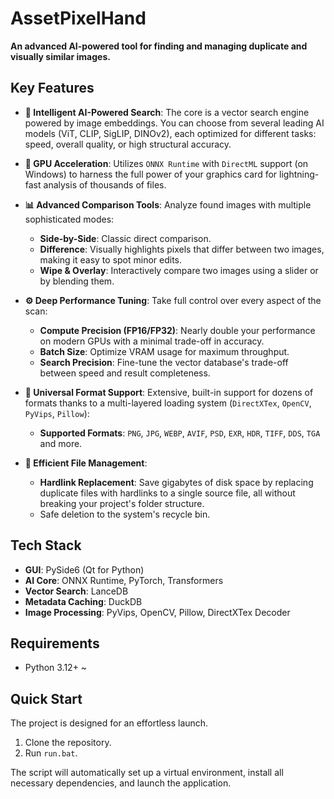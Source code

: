 # AssetPixelHand
**An advanced AI-powered tool for finding and managing duplicate and visually similar images.**

## Key Features
*   **🧠 Intelligent AI-Powered Search**: The core is a vector search engine powered by image embeddings. You can choose from several leading AI models (ViT, CLIP, SigLIP, DINOv2), each optimized for different tasks: speed, overall quality, or high structural accuracy.

*   **🚀 GPU Acceleration**: Utilizes `ONNX Runtime` with `DirectML` support (on Windows) to harness the full power of your graphics card for lightning-fast analysis of thousands of files.

*   **📊 Advanced Comparison Tools**: Analyze found images with multiple sophisticated modes:
    *   **Side-by-Side**: Classic direct comparison.
    *   **Difference**: Visually highlights pixels that differ between two images, making it easy to spot minor edits.
    *   **Wipe & Overlay**: Interactively compare two images using a slider or by blending them.

*   **⚙️ Deep Performance Tuning**: Take full control over every aspect of the scan:
    *   **Compute Precision (FP16/FP32)**: Nearly double your performance on modern GPUs with a minimal trade-off in accuracy.
    *   **Batch Size**: Optimize VRAM usage for maximum throughput.
    *   **Search Precision**: Fine-tune the vector database's trade-off between speed and result completeness.

*   **📁 Universal Format Support**: Extensive, built-in support for dozens of formats thanks to a multi-layered loading system (`DirectXTex`, `OpenCV`, `PyVips`, `Pillow`):
    *   **Supported Formats**: `PNG`, `JPG`, `WEBP`, `AVIF`, `PSD`, `EXR`, `HDR`, `TIFF`, `DDS`, `TGA` and more.

*   **💾 Efficient File Management**:
    *   **Hardlink Replacement**: Save gigabytes of disk space by replacing duplicate files with hardlinks to a single source file, all without breaking your project's folder structure.
    *   Safe deletion to the system's recycle bin.

## Tech Stack
*   **GUI**: PySide6 (Qt for Python)
*   **AI Core**: ONNX Runtime, PyTorch, Transformers
*   **Vector Search**: LanceDB
*   **Metadata Caching**: DuckDB
*   **Image Processing**: PyVips, OpenCV, Pillow, DirectXTex Decoder

## Requirements
*   Python 3.12+ ~

## Quick Start
The project is designed for an effortless launch.

1.  Clone the repository.
2.  Run `run.bat`.

The script will automatically set up a virtual environment, install all necessary dependencies, and launch the application.
